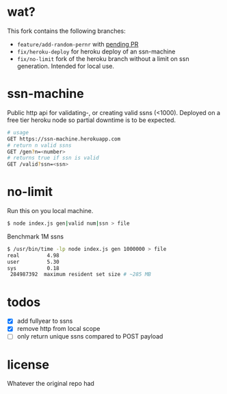 # wat?
This fork contains the following branches:
- `feature/add-random-pernr` with [pending PR](https://github.com/arokor/pernr/pull/4)
- `fix/heroku-deploy` for heroku deploy of an ssn-machine
- `fix/no-limit` fork of the heroku branch without a limit on ssn generation. Intended for local use.

# ssn-machine
Public http api for validating-, or creating valid ssns (<1000). Deployed on a free tier heroku node so partial downtime is to be expected.

```bash
# usage
GET https://ssn-machine.herokuapp.com
# return n valid ssns
GET /gen?n=<number>
# returns true if ssn is valid
GET /valid?ssn=<ssn>
```

# no-limit
Run this on you local machine.

```bash
$ node index.js gen|valid num|ssn > file
```

Benchmark 1M ssns

```bash
$ /usr/bin/time -lp node index.js gen 1000000 > file
real         4.98
user         5.30
sys          0.18
 284987392  maximum resident set size # ~285 MB
```

# todos
- [x] add fullyear to ssns
- [x] remove http from local scope
- [ ] only return unique ssns compared to POST payload

# license
Whatever the original repo had
